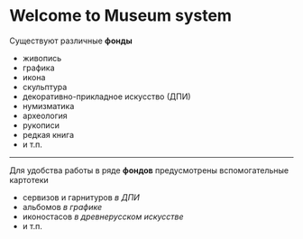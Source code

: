 # Welcome to Museum system

Существуют различные **фонды**

- живопись
- графика
- икона
- скульптура
- декоративно-прикладное искусство (ДПИ)
- нумизматика
- археология
- рукописи
- редкая книга
- и т.п. 
---
Для удобства работы в ряде **фондов** предусмотрены вспомогательные картотеки

- сервизов и гарнитуров *в ДПИ*
- альбомов *в графике*
- иконостасов *в древнерусском искусстве*
- и т.п.